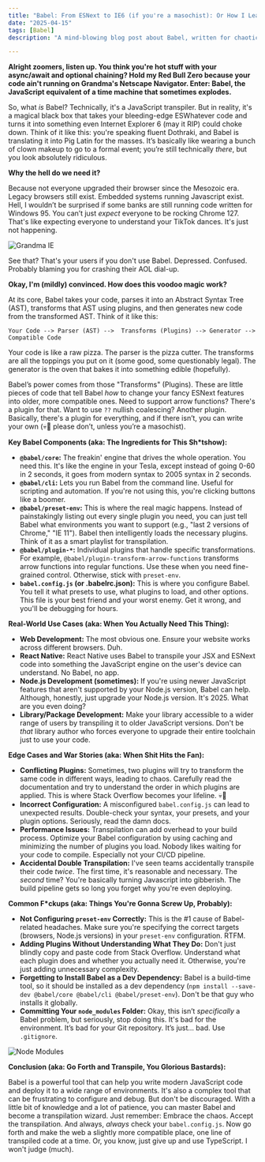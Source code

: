 ```yaml
---
title: "Babel: From ESNext to IE6 (if you're a masochist): Or How I Learned to Stop Worrying and Love the Transpile"
date: "2025-04-15"
tags: [Babel]
description: "A mind-blowing blog post about Babel, written for chaotic Gen Z engineers. Prepare for existential dread and the sweet release of compatibile code."

---
```


**Alright zoomers, listen up. You think you're hot stuff with your async/await and optional chaining? Hold my Red Bull Zero because your code ain't running on Grandma's Netscape Navigator. Enter: Babel, the JavaScript equivalent of a time machine that sometimes explodes.**

So, what *is* Babel? Technically, it's a JavaScript transpiler. But in reality, it's a magical black box that takes your bleeding-edge ESWhatever code and turns it into something even Internet Explorer 6 (may it RIP) could choke down. Think of it like this: you're speaking fluent Dothraki, and Babel is translating it into Pig Latin for the masses.  It’s basically like wearing a bunch of clown makeup to go to a formal event; you’re still technically *there*, but you look absolutely ridiculous.

**Why the hell do we need it?**

Because not everyone upgraded their browser since the Mesozoic era. Legacy browsers still exist. Embedded systems running Javascript exist. Hell, I wouldn’t be surprised if some banks are still running code written for Windows 95.  You can’t just *expect* everyone to be rocking Chrome 127.  That's like expecting everyone to understand your TikTok dances.  It's just not happening.

![Grandma IE](https://i.kym-cdn.com/entries/icons/mobile/000/023/074/screen_shot_2017-07-06_at_2.32.28_pm.jpg)

See that? That's your users if you don't use Babel. Depressed. Confused. Probably blaming you for crashing their AOL dial-up.

**Okay, I'm (mildly) convinced. How does this voodoo magic work?**

At its core, Babel takes your code, parses it into an Abstract Syntax Tree (AST), transforms that AST using plugins, and then generates new code from the transformed AST. Think of it like this:

```ascii
Your Code --> Parser (AST) -->  Transforms (Plugins) --> Generator --> Compatible Code
```

Your code is like a raw pizza. The parser is the pizza cutter. The transforms are all the toppings you put on it (some good, some questionably legal). The generator is the oven that bakes it into something edible (hopefully).

Babel’s power comes from those "Transforms" (Plugins). These are little pieces of code that tell Babel *how* to change your fancy ESNext features into older, more compatible ones.  Need to support arrow functions? There's a plugin for that.  Want to use `??` nullish coalescing? Another plugin. Basically, there's a plugin for everything, and if there isn’t, you can write your own (💀🙏 please don’t, unless you’re a masochist).

**Key Babel Components (aka: The Ingredients for This Sh*tshow):**

*   **`@babel/core`:**  The freakin' engine that drives the whole operation. You need this. It's like the engine in your Tesla, except instead of going 0-60 in 2 seconds, it goes from modern syntax to 2005 syntax in 2 seconds.
*   **`@babel/cli`:**  Lets you run Babel from the command line.  Useful for scripting and automation.  If you're not using this, you're clicking buttons like a boomer.
*   **`@babel/preset-env`:** This is where the real magic happens. Instead of painstakingly listing out every single plugin you need, you can just tell Babel what environments you want to support (e.g., "last 2 versions of Chrome," "IE 11").  Babel then intelligently loads the necessary plugins.  Think of it as a smart playlist for transpilation.
*   **`@babel/plugin-*`:** Individual plugins that handle specific transformations. For example, `@babel/plugin-transform-arrow-functions` transforms arrow functions into regular functions.  Use these when you need fine-grained control.  Otherwise, stick with `preset-env`.
*   **`babel.config.js` (or .babelrc.json):**  This is where you configure Babel.  You tell it what presets to use, what plugins to load, and other options.  This file is your best friend and your worst enemy.  Get it wrong, and you'll be debugging for hours.

**Real-World Use Cases (aka: When You Actually Need This Thing):**

*   **Web Development:**  The most obvious one. Ensure your website works across different browsers.  Duh.
*   **React Native:**  React Native uses Babel to transpile your JSX and ESNext code into something the JavaScript engine on the user's device can understand.  No Babel, no app.
*   **Node.js Development (sometimes):**  If you're using newer JavaScript features that aren't supported by your Node.js version, Babel can help.  Although, honestly, just upgrade your Node.js version. It's 2025.  What are you even doing?
*   **Library/Package Development:**  Make your library accessible to a wider range of users by transpiling it to older JavaScript versions.  Don't be *that* library author who forces everyone to upgrade their entire toolchain just to use your code.

**Edge Cases and War Stories (aka: When Shit Hits the Fan):**

*   **Conflicting Plugins:**  Sometimes, two plugins will try to transform the same code in different ways, leading to chaos.  Carefully read the documentation and try to understand the order in which plugins are applied.  This is where Stack Overflow becomes your lifeline. 💀🙏
*   **Incorrect Configuration:**  A misconfigured `babel.config.js` can lead to unexpected results.  Double-check your syntax, your presets, and your plugin options.  Seriously, read the damn docs.
*   **Performance Issues:**  Transpilation can add overhead to your build process.  Optimize your Babel configuration by using caching and minimizing the number of plugins you load.  Nobody likes waiting for your code to compile. Especially not your CI/CD pipeline.
*   **Accidental Double Transpilation:** I've seen teams accidentally transpile their code *twice*. The first time, it's reasonable and necessary. The *second* time? You're basically turning Javascript into gibberish. The build pipeline gets so long you forget why you're even deploying.

**Common F\*ckups (aka:  Things You're Gonna Screw Up, Probably):**

*   **Not Configuring `preset-env` Correctly:**  This is the #1 cause of Babel-related headaches. Make sure you're specifying the correct targets (browsers, Node.js versions) in your `preset-env` configuration.  RTFM.
*   **Adding Plugins Without Understanding What They Do:**  Don't just blindly copy and paste code from Stack Overflow.  Understand what each plugin does and whether you actually need it.  Otherwise, you're just adding unnecessary complexity.
*   **Forgetting to Install Babel as a Dev Dependency:**  Babel is a build-time tool, so it should be installed as a dev dependency (`npm install --save-dev @babel/core @babel/cli @babel/preset-env`).  Don't be that guy who installs it globally.
*   **Committing Your `node_modules` Folder:** Okay, this isn’t *specifically* a Babel problem, but seriously, stop doing this.  It's bad for the environment. It’s bad for your Git repository. It’s just… bad. Use `.gitignore`.

![Node Modules](https://i.imgflip.com/46x8v1.jpg)

**Conclusion (aka: Go Forth and Transpile, You Glorious Bastards):**

Babel is a powerful tool that can help you write modern JavaScript code and deploy it to a wide range of environments. It's also a complex tool that can be frustrating to configure and debug. But don't be discouraged. With a little bit of knowledge and a lot of patience, you can master Babel and become a transpilation wizard. Just remember:  Embrace the chaos.  Accept the transpilation.  And always, *always* check your `babel.config.js`.  Now go forth and make the web a slightly more compatible place, one line of transpiled code at a time. Or, you know, just give up and use TypeScript. I won't judge (much).
